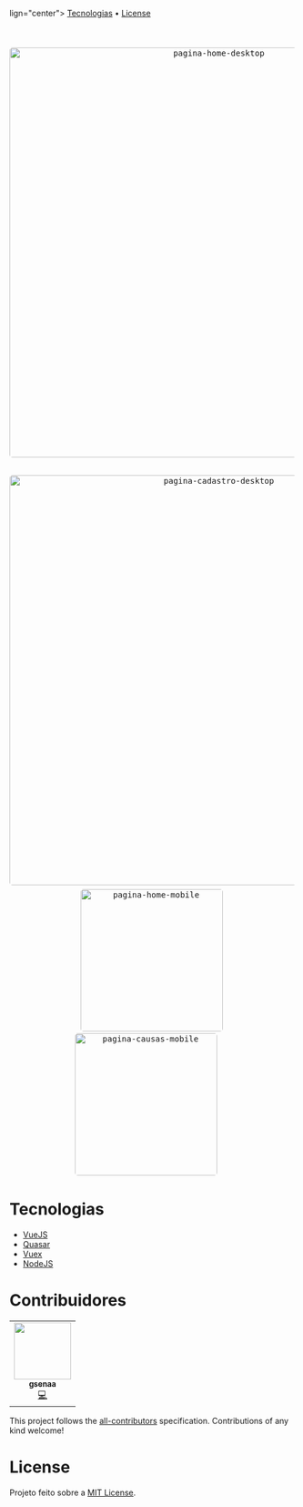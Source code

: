 lign="center">
  <a href="#tecnologias">Tecnologias</a> • 
  <a href="#license">License</a> <!-- • -->
  <!-- <a href="#art-about-me">About Me</a> -->
</p>
<br>

<p align="center">

  <kbd>
    <img width="720" style="border-radius: 5px; margin: 7px auto" src="https://i.imgur.com/jg8PMo3.png" alt="pagina-home-desktop">
  </kbd>
  &nbsp;&nbsp;&nbsp;&nbsp;
  <kbd>
    <img width="720" style="border-radius: 5px; margin: 7px auto" src="https://i.imgur.com/zYCq020.png" alt="pagina-cadastro-desktop">
  </kbd>
  &nbsp;&nbsp;&nbsp;&nbsp;
  
  <kbd>
    <img width="250" style="border-radius: 5px" src="https://i.imgur.com/dKSOPrG.png" alt="pagina-home-mobile">
  </kbd>
  &nbsp;&nbsp;&nbsp;&nbsp;
  
  <kbd>
    <img width="250" style="border-radius: 5px" src="https://i.imgur.com/H9Z9pJN.png" alt="pagina-causas-mobile">
  </kbd>
  &nbsp;&nbsp;&nbsp;&nbsp;

</p>

# Tecnologias

* [VueJS](https://vuejs.org/)
* [Quasar](https://quasar.dev/)
* [Vuex](https://vuex.vuejs.org/)
* [NodeJS](https://nodejs.org/en/)

<!-- # Contribuidores
 -->

<!-- 
## Project setup
```
yarn install
```

### Compiles and hot-reloads for development
```
yarn serve
``` -->

# Contribuidores

<!-- ALL-CONTRIBUTORS-LIST:START - Do not remove or modify this section -->
<!-- prettier-ignore-start -->
<!-- markdownlint-disable -->
<table>
  <tr>
    <td align="center"><a href="https://github.com/gsenaa"><img src="https://avatars.githubusercontent.com/u/47890401?v=4?s=100" width="100px;" alt=""/><br /><sub><b>gsenaa</b></sub></a><br /><a href="https://github.com/lucasdiniz10/giftr/commits?author=gsenaa" title="Code">💻</a></td>
  </tr>
</table>

<!-- markdownlint-restore -->
<!-- prettier-ignore-end -->

<!-- ALL-CONTRIBUTORS-LIST:END -->

This project follows the [all-contributors](https://github.com/all-contributors/all-contributors) specification. Contributions of any kind welcome!

# License

Projeto feito sobre a [MIT License](license).

[licence]: https://github.com/lucasdiniz10/giftr/blob/master/LICENSE